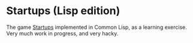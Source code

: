 # Startups (Lisp edition)

The game [Startups](https://oinkgames.com/en/games/analog/startups/) implemented in Common Lisp, as a learning exercise.
Very much work in progress, and very hacky.
